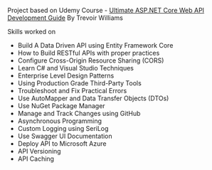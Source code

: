 Project based on Udemy Course - [Ultimate ASP.NET Core Web API Development Guide](https://www.udemy.com/course/ultimate-aspnet-5-web-api-development-guide) By Trevoir Williams

Skills worked on 
- Build A Data Driven API using Entity Framework Core
- How to Build RESTful APIs with proper practices
- Configure Cross-Origin Resource Sharing (CORS)
- Learn C# and Visual Studio Techniques
- Enterprise Level Design Patterns
- Using Production Grade Third-Party Tools
- Troubleshoot and Fix Practical Errors
- Use AutoMapper and Data Transfer Objects (DTOs)
- Use NuGet Package Manager
- Manage and Track Changes using GitHub
- Asynchronous Programming
- Custom Logging using SeriLog
- Use Swagger UI Documentation
- Deploy API to Microsoft Azure
- API Versioning
- API Caching 
